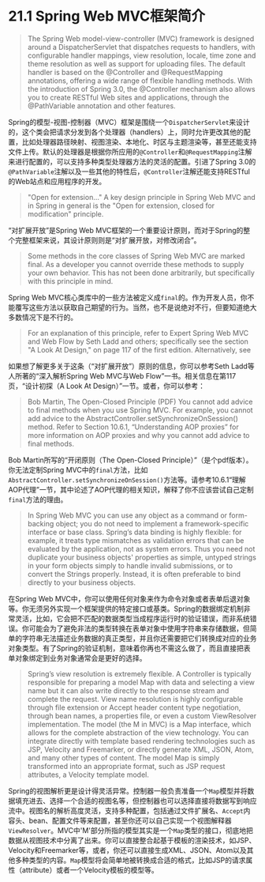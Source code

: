 # 21.1 Spring Web MVC框架简介

> The Spring Web model-view-controller (MVC) framework is designed around a DispatcherServlet that dispatches requests to handlers, with configurable handler mappings, view resolution, locale, time zone and theme resolution as well as support for uploading files. The default handler is based on the @Controller and @RequestMapping annotations, offering a wide range of flexible handling methods. With the introduction of Spring 3.0, the @Controller mechanism also allows you to create RESTful Web sites and applications, through the @PathVariable annotation and other features.

Spring的模型-视图-控制器（MVC）框架是围绕一个`DispatcherServlet`来设计的，这个类会把请求分发到各个处理器（handlers）上，同时允许更改其他的配置，比如处理器路径映射、视图渲染、本地化、时区与主题渲染等，甚至还能支持文件上传。默认的处理器是根据你所应用的`@Controller`和`@RequestMapping`注解来进行配置的，可以支持多种类型处理器方法的灵活的配置。引进了Spring 3.0的`@PathVariable`注解以及一些其他的特性后，`@Controller`注解还能支持RESTful的Web站点和应用程序的开发。

> "Open for extension…​" A key design principle in Spring Web MVC and in Spring in general is the "Open for extension, closed for modification" principle.

“对扩展开放”是Spring Web MVC框架的一个重要设计原则，而对于Spring的整个完整框架来说，其设计原则则是“对扩展开放，对修改闭合”。

> Some methods in the core classes of Spring Web MVC are marked final. As a developer you cannot override these methods to supply your own behavior. This has not been done arbitrarily, but specifically with this principle in mind.

Spring Web MVC核心类库中的一些方法被定义成`final`的。作为开发人员，你不能覆写这些方法以获取自己期望的行为。当然，也不是说绝对不行，但要知道绝大多数情况下是不行的。

> For an explanation of this principle, refer to Expert Spring Web MVC and Web Flow by Seth Ladd and others; specifically see the section "A Look At Design," on page 117 of the first edition. Alternatively, see

如果想了解更多关于这条（“对扩展开放”）原则的信息，你可以参考Seth Ladd等人所著的“深入解析Spring Web MVC与Web Flow”一书。相关信息在第117页，“设计初探（A Look At Design）”一节。或者，你可以参考：

> Bob Martin, The Open-Closed Principle (PDF)
> You cannot add advice to final methods when you use Spring MVC. For example, you cannot add advice to the AbstractController.setSynchronizeOnSession() method. Refer to Section 10.6.1, “Understanding AOP proxies” for more information on AOP proxies and why you cannot add advice to final methods.

Bob Martin所写的“开闭原则（The Open-Closed Principle）”（是个pdf版本）。你无法定制Spring MVC中的`final`方法，比如`AbstractController.setSynchronizeOnSession()`方法等。请参考10.6.1“理解AOP代理”一节，其中论述了AOP代理的相关知识，解释了你不应该尝试自己定制`final`方法的理由。

> In Spring Web MVC you can use any object as a command or form-backing object; you do not need to implement a framework-specific interface or base class. Spring’s data binding is highly flexible: for example, it treats type mismatches as validation errors that can be evaluated by the application, not as system errors. Thus you need not duplicate your business objects' properties as simple, untyped strings in your form objects simply to handle invalid submissions, or to convert the Strings properly. Instead, it is often preferable to bind directly to your business objects.

在Spring Web MVC中，你可以使用任何对象来作为命令对象或者表单后退对象等。你无须另外实现一个框架提供的特定接口或基类。Spring的数据绑定机制非常灵活，比如，它会把不匹配的数据类型当成程序运行时的验证错误，而非系统错误。你可能会为了避免非法的类型转换在表单对象中使用字符串来存储数据，但简单的字符串无法描述业务数据的真正类型，并且你还需要把它们转换成对应的业务对象类型。有了Spring的验证机制，意味着你再也不需这么做了，而且直接把表单对象绑定到业务对象通常会是更好的选择。

> Spring’s view resolution is extremely flexible. A Controller is typically responsible for preparing a model Map with data and selecting a view name but it can also write directly to the response stream and complete the request. View name resolution is highly configurable through file extension or Accept header content type negotiation, through bean names, a properties file, or even a custom ViewResolver implementation. The model (the M in MVC) is a Map interface, which allows for the complete abstraction of the view technology. You can integrate directly with template based rendering technologies such as JSP, Velocity and Freemarker, or directly generate XML, JSON, Atom, and many other types of content. The model Map is simply transformed into an appropriate format, such as JSP request attributes, a Velocity template model.

Spring的视图解析更是设计得灵活异常。控制器一般负责准备一个`Map`模型并将数据填充进去、选择一个合适的视图名等，但控制器也可以选择直接将数据写到响应流中。视图名的解析高度灵活，支持多种配置，包括通过文件扩展名、`Accept`内容头、bean、配置文件等来配置，甚至你还可以自己实现一个视图解释器`ViewResolver`。MVC中'M'部分所指的模型其实是一个`Map`类型的接口，彻底地把数据从视图技术中分离了出来。你可以直接整合起基于模板的渲染技术，如JSP、Velocity和Freemarker等，或者，你还可以直接生成XML、JSON、Atom以及其他多种类型的内容。`Map`模型将会简单地被转换成合适的格式，比如JSP的请求属性（attribute）或者一个Velocity模板的模型等。
